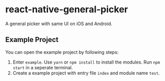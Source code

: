 # react-native-general-picker

A general picker with same UI on iOS and Android.

## Example Project

You can open the example project by following steps:

1. Enter `example`. Use `yarn` or `npm install` to install the modules. Run `npm start` in a seperate terminal.
1. Create a example project with entry file `index` and module name `test`.